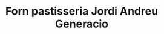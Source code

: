 ---
title: "Forn pastisseria Jordi Andreu Generacio"
url: /tarragona/forn-pastisseria-jordi-andreu-generacio/
shop: panadería
---